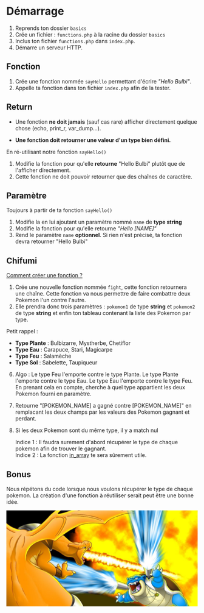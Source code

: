 # Démarrage

1.  Reprends ton dossier `basics`
2.  Crée un fichier : `functions.php` à la racine du dossier `basics`
3.  Inclus ton fichier `functions.php` dans `index.php`.
4.  Démarre un serveur HTTP.

## Fonction

1.  Crée une fonction nommée `sayHello` permettant d'écrire _"Hello Bulbi"_.
2.  Appelle ta fonction dans ton fichier `index.php` afin de la tester.

## Return

*   Une fonction **ne doit jamais** (sauf cas rare) afficher directement quelque chose (echo, print\_r, var\_dump...).  
    
*   **Une fonction doit retourner une valeur d'un type bien défini.**

En ré-utilisant notre fonction `sayHello()`

1.  Modifie la fonction pour qu'elle **retourne** "Hello Bulbi" plutôt que de l'afficher directement.
2.  Cette fonction ne doit pouvoir retourner que des chaînes de caractère.

## Paramètre

Toujours à partir de ta fonction `sayHello()`

1.  Modifie la en lui ajoutant un paramètre nommé `name` de **type string**
2.  Modifie la fonction pour qu'elle retourne _"Hello \[NAME\]"_
3.  Rend le paramètre `name` **optionnel**. Si rien n'est précisé, ta fonction devra retourner "Hello Bulbi"

## Chifumi

[Comment créer une fonction ?](function_cheatsheet.html)

1.  Crée une nouvelle fonction nommée `fight`, cette fonction retournera une chaîne. Cette fonction va nous permettre de faire combattre deux Pokemon l'un contre l'autre.
2.  Elle prendra donc trois paramètres : `pokemon1` de type **string** et `pokemon2` de type **string** et enfin ton tableau contenant la liste des Pokemon par type.
  
Petit rappel :

*   **Type Plante** : Bulbizarre, Mystherbe, Chetiflor
*   **Type Eau** : Carapuce, Stari, Magicarpe
*   **Type Feu** : Salamèche
*   **Type Sol** : Sabelette, Taupiqueur

  
6.  Algo : Le type Feu l'emporte contre le type Plante. Le type Plante l'emporte contre le type Eau. Le type Eau l'emporte contre le type Feu.  
    En prenant cela en compte, cherche à quel type appartient les deux Pokemon fourni en paramètre.
7.  Retourne "\[POKEMON\_NAME\] a gagné contre \[POKEMON\_NAME\]" en remplacant les deux champs par les valeurs des Pokemon gagnant et perdant.
8.  Si les deux Pokemon sont du même type, il y a match nul  
      
    Indice 1 : Il faudra surement d'abord récupérer le type de chaque pokemon afin de trouver le gagnant.  
    Indice 2 : La fonction [in\_array](https://www.php.net/manual/fr/function.in-array.php) te sera sûrement utile.  
      
    
## Bonus

Nous répétons du code lorsque nous voulons récupérer le type de chaque pokemon. La création d'une fonction à réutiliser serait peut être une bonne idée.

![no understanding](fight.jpeg)